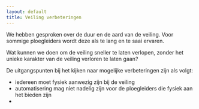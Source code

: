 ```yaml
---
layout: default
title: Veiling verbeteringen
---
```


We hebben gesproken over de duur en de aard van de veiling. Voor sommige ploegleiders wordt deze als te lang en te saai ervaren. 

Wat kunnen we doen om de veiling sneller te laten verlopen, zonder het unieke karakter van de veiling verloren te laten gaan?

De uitgangspunten bij het kijken naar mogelijke verbeteringen zijn als volgt:

- iedereen moet fysiek aanwezig zijn bij de veiling
- automatisering mag niet nadelig zijn voor de ploegleiders die fysiek aan het bieden zijn
- 